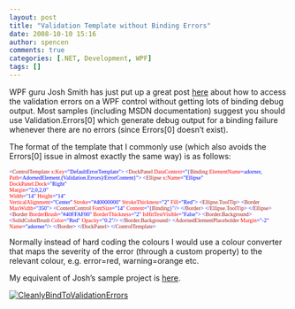 ```yaml
---
layout: post
title: "Validation Template without Binding Errors"
date: 2008-10-10 15:16
author: spencen
comments: true
categories: [.NET, Development, WPF]
tags: []
---
```



WPF guru Josh Smith has just put up a great post <a href="http://joshsmithonwpf.wordpress.com/2008/10/08/binding-to-validationerrors0-without-creating-debug-spew/" target="_blank">here</a> about how to access the validation errors on a WPF control without getting lots of binding debug output. Most samples (including MSDN documentation) suggest you should use Validation.Errors[0] which generate debug output for a binding failure whenever there are no errors (since Errors[0] doesn’t exist).
  

The format of the template that I commonly use (which also avoids the Errors[0] issue in almost exactly the same way) is as follows:
  

<font size="1"><font face="Verdana"><span style="color: rgb(163,21,21)">        </span><span style="color: rgb(0,0,255)">&lt;</span><span style="color: rgb(163,21,21)">ControlTemplate</span><span style="color: rgb(255,0,0)"> x</span><span style="color: rgb(0,0,255)">:</span><span style="color: rgb(255,0,0)">Key</span></font></font><font size="1"><font face="Verdana"><span style="color: rgb(0,0,255)">=&quot;DefaultErrorTemplate&quot;&gt;
</span><span style="color: rgb(163,21,21)">            </span><span style="color: rgb(0,0,255)">&lt;</span><span style="color: rgb(163,21,21)">DockPanel</span><span style="color: rgb(255,0,0)"> DataContext</span><span style="color: rgb(0,0,255)">=&quot;{</span><span style="color: rgb(163,21,21)">Binding</span><span style="color: rgb(255,0,0)"> ElementName</span><span style="color: rgb(0,0,255)">=adorner,</span><span style="color: rgb(255,0,0)">   
                                                                   Path</span><span style="color: rgb(0,0,255)">=AdornedElement.(Validation.Errors)</span>/</font></font><font size="1"><font face="Verdana"><span style="color: rgb(0,0,255)">ErrorContent}&quot;&gt;
</span><span style="color: rgb(163,21,21)">                </span><span style="color: rgb(0,0,255)">&lt;</span><span style="color: rgb(163,21,21)">Ellipse</span><span style="color: rgb(255,0,0)"> x</span><span style="color: rgb(0,0,255)">:</span><span style="color: rgb(255,0,0)">Name</span><span style="color: rgb(0,0,255)">=&quot;Ellipse&quot;</span><span style="color: rgb(255,0,0)">   
                                DockPanel.Dock</span><span style="color: rgb(0,0,255)">=&quot;Right&quot;</span><span style="color: rgb(255,0,0)">   
                                Margin</span><span style="color: rgb(0,0,255)">=&quot;2,0,2,0&quot;</span><span style="color: rgb(255,0,0)">   
                                Width</span><span style="color: rgb(0,0,255)">=&quot;14&quot;</span><span style="color: rgb(255,0,0)"> Height</span><span style="color: rgb(0,0,255)">=&quot;14&quot;</span><span style="color: rgb(255,0,0)">   
                                VerticalAlignment</span><span style="color: rgb(0,0,255)">=&quot;Center&quot;</span>
<span style="color: rgb(255,0,0)">        Stroke</span><span style="color: rgb(0,0,255)">=&quot;#40000000&quot;</span><span style="color: rgb(255,0,0)"> StrokeThickness</span></font></font><font size="1"><font face="Verdana"><span style="color: rgb(0,0,255)">=&quot;2&quot; </span><span style="color: rgb(255,0,0)">Fill</span></font></font><font size="1"><font face="Verdana"><span style="color: rgb(0,0,255)">=&quot;Red&quot;&gt;
</span><span style="color: rgb(163,21,21)">                    </span><span style="color: rgb(0,0,255)">&lt;</span><span style="color: rgb(163,21,21)">Ellipse.ToolTip</span></font></font><font size="1"><font face="Verdana"><span style="color: rgb(0,0,255)">&gt;
</span><span style="color: rgb(163,21,21)">                        </span><span style="color: rgb(0,0,255)">&lt;</span><span style="color: rgb(163,21,21)">Border</span><span style="color: rgb(255,0,0)"> MaxWidth</span></font></font><font size="1"><font face="Verdana"><span style="color: rgb(0,0,255)">=&quot;350&quot;&gt;
</span><span style="color: rgb(163,21,21)">                            </span><span style="color: rgb(0,0,255)">&lt;</span><span style="color: rgb(163,21,21)">ContentControl</span><span style="color: rgb(255,0,0)"> FontSize</span><span style="color: rgb(0,0,255)">=&quot;14&quot;</span><span style="color: rgb(255,0,0)"> Content</span><span style="color: rgb(0,0,255)">=&quot;{</span><span style="color: rgb(163,21,21)">Binding</span></font></font><font size="1"><font face="Verdana"><span style="color: rgb(0,0,255)">}&quot;/&gt;
</span><span style="color: rgb(163,21,21)">                        </span><span style="color: rgb(0,0,255)">&lt;/</span><span style="color: rgb(163,21,21)">Border</span></font></font><font size="1"><font face="Verdana"><span style="color: rgb(0,0,255)">&gt;
</span><span style="color: rgb(163,21,21)">                    </span><span style="color: rgb(0,0,255)">&lt;/</span><span style="color: rgb(163,21,21)">Ellipse.ToolTip</span></font></font><font size="1"><font face="Verdana"><span style="color: rgb(0,0,255)">&gt;
</span><span style="color: rgb(163,21,21)">                </span><span style="color: rgb(0,0,255)">&lt;/</span><span style="color: rgb(163,21,21)">Ellipse</span></font></font><font size="1"><font face="Verdana"><span style="color: rgb(0,0,255)">&gt;
</span><span style="color: rgb(163,21,21)">                </span><span style="color: rgb(0,0,255)">&lt;</span><span style="color: rgb(163,21,21)">Border</span><span style="color: rgb(255,0,0)"> BorderBrush</span><span style="color: rgb(0,0,255)">=&quot;#40FFAF00&quot;</span><span style="color: rgb(255,0,0)"> BorderThickness</span><span style="color: rgb(0,0,255)">=&quot;2&quot;</span><span style="color: rgb(255,0,0)"> IsHitTestVisible</span></font></font><font size="1"><font face="Verdana"><span style="color: rgb(0,0,255)">=&quot;False&quot;&gt;
</span><span style="color: rgb(163,21,21)">                    </span><span style="color: rgb(0,0,255)">&lt;</span><span style="color: rgb(163,21,21)">Border.Background</span></font></font><font size="1"><font face="Verdana"><span style="color: rgb(0,0,255)">&gt;
</span><span style="color: rgb(163,21,21)">                        </span><span style="color: rgb(0,0,255)">&lt;</span><span style="color: rgb(163,21,21)">SolidColorBrush</span><span style="color: rgb(255,0,0)"> Color</span><span style="color: rgb(0,0,255)">=&quot;Red&quot;</span><span style="color: rgb(255,0,0)"> Opacity</span></font></font><font size="1"><font face="Verdana"><span style="color: rgb(0,0,255)">=&quot;0.2&quot;/&gt;
</span><span style="color: rgb(163,21,21)">                    </span><span style="color: rgb(0,0,255)">&lt;/</span><span style="color: rgb(163,21,21)">Border.Background</span></font></font><font size="1"><font face="Verdana"><span style="color: rgb(0,0,255)">&gt;
</span><span style="color: rgb(163,21,21)">                    </span><span style="color: rgb(0,0,255)">&lt;</span><span style="color: rgb(163,21,21)">AdornedElementPlaceholder</span><span style="color: rgb(255,0,0)"> Margin</span><span style="color: rgb(0,0,255)">=&quot;-2&quot;</span><span style="color: rgb(255,0,0)"> Name</span></font></font><font size="1"><font face="Verdana"><span style="color: rgb(0,0,255)">=&quot;adorner&quot;/&gt;
</span><span style="color: rgb(163,21,21)">                </span><span style="color: rgb(0,0,255)">&lt;/</span><span style="color: rgb(163,21,21)">Border</span></font></font><font size="1"><font face="Verdana"><span style="color: rgb(0,0,255)">&gt;
</span><span style="color: rgb(163,21,21)">            </span><span style="color: rgb(0,0,255)">&lt;/</span><span style="color: rgb(163,21,21)">DockPanel</span></font></font><font size="1"><font face="Verdana"><span style="color: rgb(0,0,255)">&gt;
</span><span style="color: rgb(163,21,21)">        </span><span style="color: rgb(0,0,255)">&lt;/</span><span style="color: rgb(163,21,21)">ControlTemplate</span><span style="color: rgb(0,0,255)">&gt;</span></font></font>

<a href="http://11011.net/software/vspaste"></a>


Normally instead of hard coding the colours I would use a colour converter that maps the severity of the error (through a custom property) to the relevant colour, e.g. error=red, warning=orange etc.



My equivalent of Josh’s sample project is <a href="http://www.spencen.com/Downloads/CleanlyBindToValidationErrorsNS.zip" target="_blank">here</a>.



<a href="http://www.spencen.com/Downloads/CleanlyBindToValidationErrorsNS.zip">![CleanlyBindToValidationErrors](/images/CleanlyBindToValidationErrors_1.png "CleanlyBindToValidationErrors")</a>


